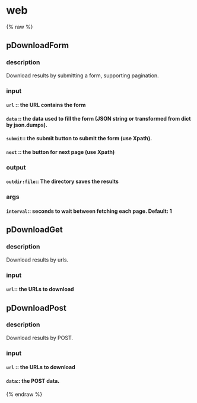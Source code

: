 # web
<!-- toc -->
{% raw %}

## pDownloadForm

### description
Download results by submitting a form, supporting pagination.

### input
#### `url`   :: the URL contains the form  
#### `data`  :: the data used to fill the form (JSON string or transformed from dict by json.dumps).  
#### `submit`:: the submit button to submit the form (use Xpath).  
#### `next`  :: the button for next page (use Xpath)  

### output
#### `outdir:file`:: The directory saves the results  

### args
#### `interval`:: seconds to wait between fetching each page. Default: 1  

## pDownloadGet

### description
Download results by urls.

### input
#### `url`:: the URLs to download  

## pDownloadPost

### description
Download results by POST.

### input
#### `url` :: the URLs to download  
#### `data`:: the POST data.  
{% endraw %}
